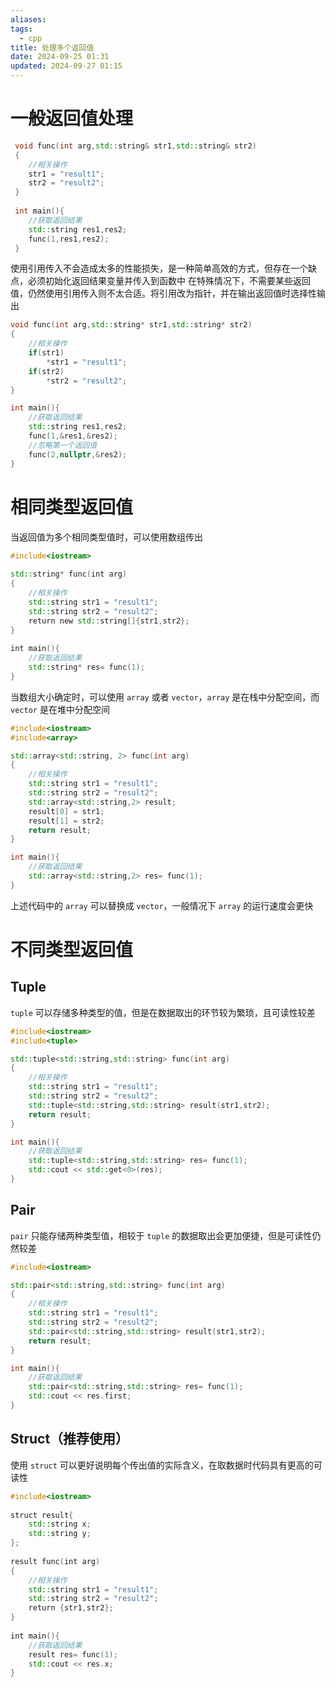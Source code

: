 ```yaml
---
aliases: 
tags:
  - cpp
title: 处理多个返回值
date: 2024-09-25 01:31
updated: 2024-09-27 01:15
---
```

# 一般返回值处理
```cpp
 void func(int arg,std::string& str1,std::string& str2)
 {
 	//相关操作
 	str1 = "result1";
 	str2 = "result2";
 }
 
 int main(){
 	//获取返回结果
 	std::string res1,res2;
 	func(1,res1,res2);
 }
```
使用引用传入不会造成太多的性能损失，是一种简单高效的方式，但存在一个缺点，必须初始化返回结果变量并传入到函数中
在特殊情况下，不需要某些返回值，仍然使用引用传入则不太合适。将引用改为指针，并在输出返回值时选择性输出
```cpp
void func(int arg,std::string* str1,std::string* str2)
{
	//相关操作
	if(str1)
		*str1 = "result1";
	if(str2)
		*str2 = "result2";
}

int main(){
	//获取返回结果
	std::string res1,res2;
	func(1,&res1,&res2);
	//忽略第一个返回值
	func(2,nullptr,&res2);
}
```

# 相同类型返回值
当返回值为多个相同类型值时，可以使用数组传出
```cpp
#include<iostream>  
  
std::string* func(int arg)  
{  
    //相关操作  
    std::string str1 = "result1";  
    std::string str2 = "result2";  
    return new std::string[]{str1,str2};  
}  
  
int main(){  
    //获取返回结果
    std::string* res= func(1);  
}
```

当数组大小确定时，可以使用 `array` 或者 `vector`，`array` 是在栈中分配空间，而 `vector` 是在堆中分配空间

```cpp
#include<iostream>
#include<array>

std::array<std::string, 2> func(int arg)
{
	//相关操作
	std::string str1 = "result1";
	std::string str2 = "result2";
	std::array<std::string,2> result;
	result[0] = str1;
	result[1] = str2;
	return result;
}

int main(){
	//获取返回结果
	std::array<std::string,2> res= func(1);
}
```

上述代码中的 `array` 可以替换成 `vector`，一般情况下 `array` 的运行速度会更快

# 不同类型返回值
## Tuple
`tuple` 可以存储多种类型的值，但是在数据取出的环节较为繁琐，且可读性较差
```cpp
#include<iostream>
#include<tuple>

std::tuple<std::string,std::string> func(int arg)
{
	//相关操作
	std::string str1 = "result1";
	std::string str2 = "result2";
	std::tuple<std::string,std::string> result(str1,str2);
	return result;
}

int main(){
	//获取返回结果
	std::tuple<std::string,std::string> res= func(1);
	std::cout << std::get<0>(res);
}
```
## Pair
`pair` 只能存储两种类型值，相较于 `tuple` 的数据取出会更加便捷，但是可读性仍然较差
```cpp
#include<iostream>

std::pair<std::string,std::string> func(int arg)
{
	//相关操作
	std::string str1 = "result1";
	std::string str2 = "result2";
	std::pair<std::string,std::string> result(str1,str2);
	return result;
}

int main(){
	//获取返回结果
	std::pair<std::string,std::string> res= func(1);
	std::cout << res.first;
}
```

## Struct（推荐使用）
使用 `struct` 可以更好说明每个传出值的实际含义，在取数据时代码具有更高的可读性
```cpp
#include<iostream>  
  
struct result{  
    std::string x;  
    std::string y;  
};  
  
result func(int arg)  
{  
    //相关操作  
    std::string str1 = "result1";  
    std::string str2 = "result2";  
    return {str1,str2};  
}  
  
int main(){  
    //获取返回结果  
    result res= func(1);  
    std::cout << res.x;  
}
```
